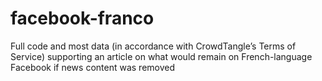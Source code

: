# facebook-franco
Full code and most data (in accordance with CrowdTangle’s Terms of Service) supporting an article on what would remain on French-language Facebook if news content was removed

